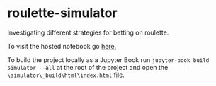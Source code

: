 # roulette-simulator
Investigating different strategies for betting on roulette.

To visit the hosted notebook go [here.](https://alekjarmov.github.io/roulette-simulator/intro.html)

To build the project locally as a Jupyter Book run `jupyter-book build simulator --all` at the root of the project and open the `\simulator\_build\html\index.html` file. 
